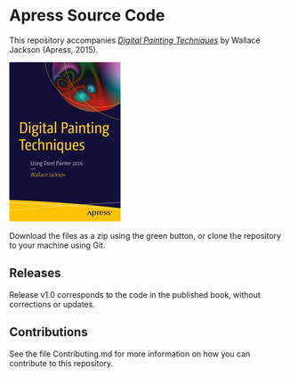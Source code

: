 # Apress Source Code

This repository accompanies [*Digital Painting Techniques*](http://www.apress.com/9781484217351) by Wallace Jackson (Apress, 2015).

![Cover image](9781484217351.jpg)

Download the files as a zip using the green button, or clone the repository to your machine using Git.

## Releases

Release v1.0 corresponds to the code in the published book, without corrections or updates.

## Contributions

See the file Contributing.md for more information on how you can contribute to this repository.
